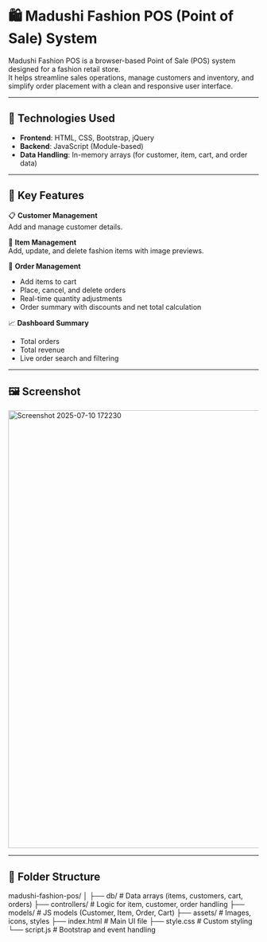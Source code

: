 # 🛍️ Madushi Fashion POS (Point of Sale) System

Madushi Fashion POS is a browser-based Point of Sale (POS) system designed for a fashion retail store.  
It helps streamline sales operations, manage customers and inventory, and simplify order placement with a clean and responsive user interface.

---

## 🔧 Technologies Used

- **Frontend**: HTML, CSS, Bootstrap, jQuery  
- **Backend**: JavaScript (Module-based)  
- **Data Handling**: In-memory arrays (for customer, item, cart, and order data)

---

## 🎯 Key Features

📋 **Customer Management**  
Add and manage customer details.

🛒 **Item Management**  
Add, update, and delete fashion items with image previews.

🧾 **Order Management**  
- Add items to cart  
- Place, cancel, and delete orders  
- Real-time quantity adjustments  
- Order summary with discounts and net total calculation

📈 **Dashboard Summary**  
- Total orders  
- Total revenue  
- Live order search and filtering

---

## 🖼️ Screenshot

<img width="877" height="880" alt="Screenshot 2025-07-10 172230" src="https://github.com/user-attachments/assets/ae657137-af1d-481b-b04e-8f40ccb806a2" />

---

## 📁 Folder Structure

madushi-fashion-pos/
│
├── db/ # Data arrays (items, customers, cart, orders)
├── controllers/ # Logic for item, customer, order handling
├── models/ # JS models (Customer, Item, Order, Cart)
├── assets/ # Images, icons, styles
├── index.html # Main UI file
├── style.css # Custom styling
└── script.js # Bootstrap and event handling

